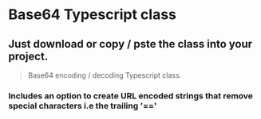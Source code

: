 # Base64 Typescript class
## Just download or copy / pste the class into your project.

> Base64 encoding / decoding Typescript class. 

### Includes an option to create URL encoded strings that remove special characters i.e the trailing '=='
